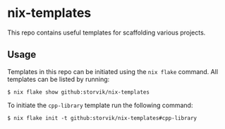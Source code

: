 # nix-templates

This repo contains useful templates for scaffolding various projects.

## Usage

Templates in this repo can be initiated using the `nix flake` command.
All templates can be listed by running:

``` shell
$ nix flake show github:storvik/nix-templates
```

To initiate the `cpp-library` template run the following command:

``` shell
$ nix flake init -t github:storvik/nix-templates#cpp-library
```
